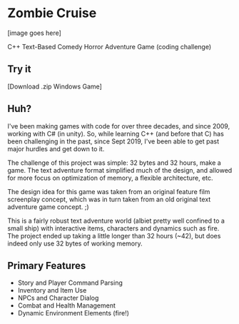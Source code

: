 # Zombie Cruise

[image goes here]

C++ Text-Based Comedy Horror Adventure Game (coding challenge)

## Try it
[Download .zip Windows Game]

## Huh?
I've been making games with code for over three decades, and since 2009, working with C# (in unity). So, while learning C++ (and before that C) has been challenging in the past, since Sept 2019, I've been able to get past major hurdles and get down to it.

The challenge of this project was simple: 32 bytes and 32 hours, make a game. The text adventure format simplified much of the design, and allowed for more focus on optimization of memory, a flexible architecture, etc.

The design idea for this game was taken from an original feature film screenplay concept, which was in turn taken from an old original text adventure game concept. ;)

This is a fairly robust text adventure world (albiet pretty well confined to a small ship) with interactive items, characters and dynamics such as fire. The project ended up taking a little longer than 32 hours (~42), but does indeed only use 32 bytes of working memory.

## Primary Features
* Story and Player Command Parsing
* Inventory and Item Use
* NPCs and Character Dialog
* Combat and Health Management
* Dynamic Environment Elements (fire!)
